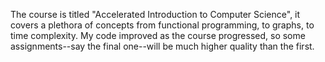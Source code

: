 The course is titled "Accelerated Introduction to Computer Science", it covers a plethora of concepts from functional programming, to graphs, to time complexity. My code improved as the course progressed, so some assignments--say the final one--will be much higher quality than the first.
